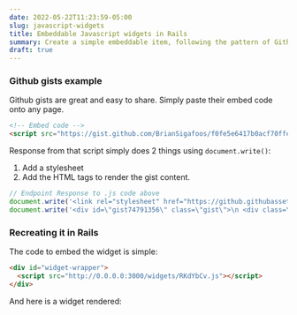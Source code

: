 ```yaml
---
date: 2022-05-22T11:23:59-05:00
slug: javascript-widgets
title: Embeddable Javascript widgets in Rails
summary: Create a simple embeddable item, following the pattern of Github gist embedding.
draft: true
---
```



### Github gists example

Github gists are great and easy to share. Simply paste their embed code onto any page.

```html
<!-- Embed code -->
<script src="https://gist.github.com/BrianSigafoos/f0fe5e6417b0acf70ffe1bc6b6498796.js"></script>
```

Response from that script simply does 2 things using `document.write()`:
1. Add a stylesheet
2. Add the HTML tags to render the gist content.

```js
// Endpoint Response to .js code above
document.write('<link rel="stylesheet" href="https://github.githubassets.com/assets/gist-embed-5687a589e344.css" />')
document.write('<div id=\"gist74791356\" class=\"gist\">\n <div class=\"gist-file\" translate=\"no\">...<\/div><\/div><\/ div>\n')
```

### Recreating it in Rails

The code to embed the widget is simple:

```html
<div id="widget-wrapper">
  <script src="http://0.0.0.0:3000/widgets/RKdYbCv.js"></script>
</div>
```

And here is a widget rendered:
<div id="widget-wrapper">
  <script src="http://0.0.0.0:3000/widgets/RKdYbCv.js"></script>
</div>
